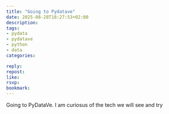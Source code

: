 ```yaml
---
title: "Going to Pydatave"
date: 2025-08-28T18:27:53+02:00
description:
tags:
- pydata
- pydatave
- python
- data
categories:

reply:
repost:
like:
rsvp:
bookmark:
---
```


Going to PyDataVe. I am curiosus of the tech we will see and try
